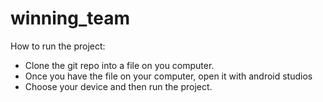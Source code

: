 # winning_team
How to run the project:
- Clone the git repo into a file on you computer. 
- Once you have the file on your computer, open it with android studios
- Choose your device and then run the project.
